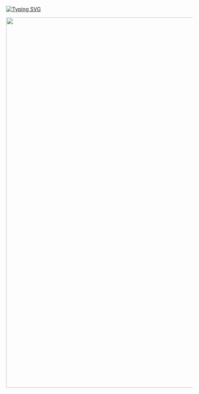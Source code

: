 [![Typing SVG](https://readme-typing-svg.herokuapp.com?font=Fira+Code&weight=700&size=30&pause=1000&color=27B4F7&background=FFFFFF00&center=true&width=435&lines=My+Portfolio+%7BWeb%7D)](https://git.io/typing-svg)

<img src="https://github.com/amilog/MyPortfolioWeb/assets/93605485/6d4cf25a-94c3-4d00-bcaa-fc91d7a6614b" width=" 1000">

